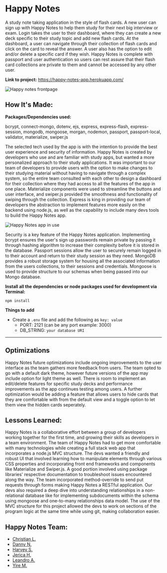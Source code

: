 # Happy Notes
A study note taking application in the style of flash cards. A new user can sign up with Happy Notes to help them study for their next big interview or exam. Login takes the user to their dashboard, where they can create a new deck specific to their study topic and add new flash cards. At the dashboard, a user can navigate through their collection of flash cards and click on the card to reveal the answer. A user also has the option to edit and/or delete a specific card if they wish. Happy Notes is complete with passport and user authentication so users can rest assure that their flash card collections are private to them and cannot be accessed by any other user.
 
**Link to project:** https://happy-notes-app.herokuapp.com/
 
![Happy notes frontpage](https://github.com/jericashall/happy-notes/blob/main/happynotes.png)
 
## How It's Made:
 
**Packages/Dependencies used:**
 
bcrypt, connect-mongo, dotenv, ejs, express, express-flash, express-session, mongodb, mongoose, morgan, nodemon, passport, passport-local, validator, materialize, swiper.js
 
The selected tech used by the app is with the intention to provide the best user experience and security of information. Happy Notes is created by developers who use and are familiar with study apps, but wanted a more personalized approach to their study applications. It was important to our team of developers to provide users with the option to make changes to their studying material without having to navigate through a complex system, so the entire team consulted with each other to design a dashboard for their collection where they had access to all the features of the app in one place. Materialize components were used to streamline the buttons and user interface, and swiper.js provided the smoothness and functionality of swiping through the collection. Express is king in providing our team of developers the abstraction to implement features more easily on the backend using node.js, as well as the capability to include many devs tools to build the Happy Notes app. 


![Happy Notes app in use](https://github.com/yiremorlans/happy-notes/blob/main/happynotes.gif)
 
Security is a key feature of the Happy Notes application. Implementing bcrypt ensures the user's sign up passwords remain private by passing it through hashing algorithm to increase their complexity before it is stored in the database. Passport sessions allow the user to securely remain logged in to their account and return to their study session as they need. MongoDB provides a robust storage system for housing all the associated information from the users collections, to their sessions and credentials. Mongoose is used to provide structure to our schemas when being passed into our Mongo database.

**Install all the dependencies or node packages used for development via Terminal:**

`npm install`

**Things to add**

- Create a `.env` file and add the following as `key: value` 
  - PORT: 2121 (can be any port example: 3000) 
  - DB_STRING: `your database URI` 
 ---
 
 
## Optimizations
 
Happy Notes future optimizations include ongoing improvements to the user interface as the team gathers more feedback from users. The team opted to go with a default dark theme, however future versions of the app may include option for light theme as well. There is room to implement an edit/delete features for specific study decks and performance improvements as the app continues testing among users. A further optimization would be adding a feature that allows users to hide cards that they are comfortable with from the default view and a toggle option to let them view the hidden cards seperately.
 
## Lessons Learned:

Happy Notes is a collaborative effort between a group of developers working together for the first time, and growing their skills as developers in a team environment. The team of Happy Notes had to get more comfortable with many technologies while creating a full stack web app that incorporates a node.js MVC structure. The devs wanted a friendly and robust UI that involved learning how to manipulate elements through various CSS properties and incorporating front end frameworks and components like Materialize and Swiper.js. A good portion involved using package libraries' respective documentation to troubleshoot issues encountered along the way. The team incorporated method-override to send put requests through forms making Happy Notes a RESTful application. Our devs also required a deep dive into understanding relationships in a non-relational database like for implementing subdocuments within the schema using mongoose and one-to-many relationships data model. The use of the MVC structure for this project allowed the devs to work on sections of the program logic at the same time while using git, making collaboration easier.

## Happy Notes Team:
 
- <a href="https://github.com/degenerating">Christian L.</a>
- <a href="https://github.com/QuocNguyen2412">Danny N.</a>
- <a href="https://github.com/hlsamuel00">Harvey S.</a>
- <a href="https://github.com/jericashall">Jerica H.</a>
- <a href="https://github.com/leandro-alba">Leandro A.</a>
- <a href="https://github.com/yiremorlans">Yire M.</a>

